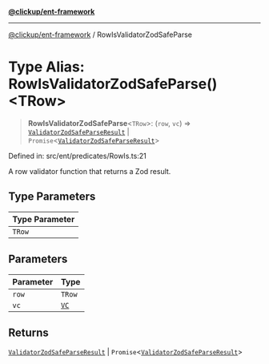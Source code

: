 [**@clickup/ent-framework**](../README.md)

***

[@clickup/ent-framework](../globals.md) / RowIsValidatorZodSafeParse

# Type Alias: RowIsValidatorZodSafeParse()\<TRow\>

> **RowIsValidatorZodSafeParse**\<`TRow`\>: (`row`, `vc`) => [`ValidatorZodSafeParseResult`](ValidatorZodSafeParseResult.md) \| `Promise`\<[`ValidatorZodSafeParseResult`](ValidatorZodSafeParseResult.md)\>

Defined in: src/ent/predicates/RowIs.ts:21

A row validator function that returns a Zod result.

## Type Parameters

| Type Parameter |
| ------ |
| `TRow` |

## Parameters

| Parameter | Type |
| ------ | ------ |
| `row` | `TRow` |
| `vc` | [`VC`](../classes/VC.md) |

## Returns

[`ValidatorZodSafeParseResult`](ValidatorZodSafeParseResult.md) \| `Promise`\<[`ValidatorZodSafeParseResult`](ValidatorZodSafeParseResult.md)\>
